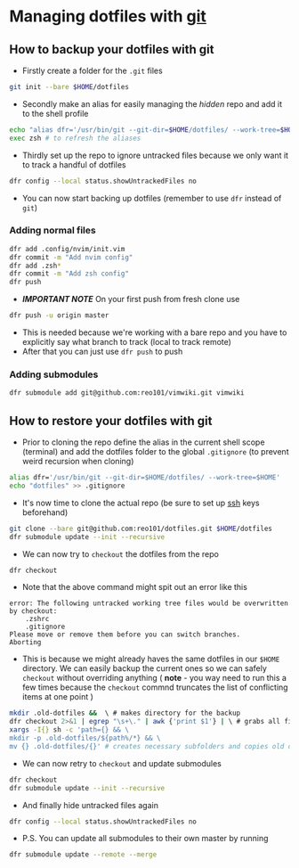 # Managing dotfiles with [git](git)
## How to backup your dotfiles with git
- Firstly create a folder for the `.git` files
```bash
git init --bare $HOME/dotfiles
```
- Secondly make an alias for easily managing the _hidden_ repo and add it to the shell profile
```bash
echo "alias dfr='/usr/bin/git --git-dir=$HOME/dotfiles/ --work-tree=$HOME'" >> $HOME/.zsh_profile
exec zsh # to refresh the aliases
```
- Thirdly set up the repo to ignore untracked files because we only want it to track a handful of dotfiles
```bash
dfr config --local status.showUntrackedFiles no
```
- You can now start backing up dotfiles (remember to use `dfr` instead of `git`)

### Adding normal files
```bash
dfr add .config/nvim/init.vim
dfr commit -m "Add nvim config"
dfr add .zsh*
dfr commit -m "Add zsh config"
dfr push
```
- ***IMPORTANT NOTE*** On your first push from fresh clone use
```bash
dfr push -u origin master
```
* This is needed because we're working with a bare repo and you have to explicitly say what branch to track (local to track remote)
* After that you can just use `dfr push` to push
### Adding submodules
```bash
dfr submodule add git@github.com:reo101/vimwiki.git vimwiki
```
## How to restore your dotfiles with git
- Prior to cloning the repo define the alias in the current shell scope (terminal) and add the dotfiles folder to the global `.gitignore` (to prevent weird recursion when cloning)
```bash
alias dfr='/usr/bin/git --git-dir=$HOME/dotfiles/ --work-tree=$HOME'
echo "dotfiles" >> .gitignore
```
- It's now time to clone the actual repo (be sure to set up [ssh](ssh) keys beforehand)
```bash
git clone --bare git@github.com:reo101/dotfiles.git $HOME/dotfiles
dfr submodule update --init --recursive
```
- We can now try to `checkout` the dotfiles from the repo
```bash
dfr checkout
```
- Note that the above command might spit out an error like this
```
error: The following untracked working tree files would be overwritten by checkout:
    .zshrc
    .gitignore
Please move or remove them before you can switch branches.
Aborting
```
- This is because we might already haves the same dotfiles in our `$HOME` directory. We can easily backup the current ones so we can safely `checkout` without overriding anything ( **note** - you way need to run this a few times because the `checkout` commnd truncates the list of conflicting items at one point )
```bash
mkdir .old-dotfiles &&  \ # makes directory for the backup
dfr checkout 2>&1 | egrep "\s+\." | awk {'print $1'} | \ # grabs all files from the error message
xargs -I{} sh -c 'path={} && \
mkdir -p .old-dotfiles/${path%/*} && \
mv {} .old-dotfiles/{}' # creates necessary subfolders and copies old dotfiles over
```
- We can now retry to `checkout` and update submodules
```bash
dfr checkout
dfr submodule update --init --recursive
```
- And finally hide untracked files again
```bash
dfr config --local status.showUntrackedFiles no
```
- P.S. You can update all submodules to their own master by running
```bash
dfr submodule update --remote --merge
```
